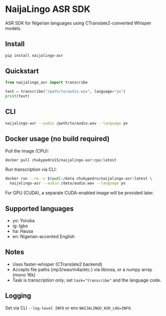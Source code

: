 # NaijaLingo ASR SDK

ASR SDK for Nigerian languages using CTranslate2-converted Whisper models.

## Install

```bash
pip install naijalingo-asr
```

## Quickstart

```python
from naijalingo_asr import transcribe

text = transcribe("/path/to/audio.wav", language="yo")
print(text)
```

## CLI

```bash
naijalingo-asr --audio /path/to/audio.wav --language yo
```

## Docker usage (no build required)

Pull the image (CPU):

```bash
docker pull chukypedro15/naijalingo-asr:cpu:latest
```

Run transcription via CLI:

```bash
docker run --rm -v $(pwd):/data chukypedro/naijalingo-asr:latest \
  naijalingo-asr --audio /data/audio.wav --language yo
```

For GPU (CUDA), a separate CUDA-enabled image will be provided later.

## Supported languages

- yo: Yoruba
- ig: Igbo
- ha: Hausa
- en: Nigerian-accented English

## Notes
- Uses faster-whisper (CTranslate2 backend)
- Accepts file paths (mp3/wav/m4a/etc.) via librosa, or a numpy array (mono 16k)
- Task is transcription only; set `task="transcribe"` and the language code.

## Logging

Set via CLI `--log-level INFO` or env `NAIJALINGO_ASR_LOG=INFO`.


